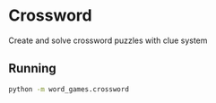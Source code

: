 # Crossword

Create and solve crossword puzzles with clue system

## Running

```bash
python -m word_games.crossword
```

